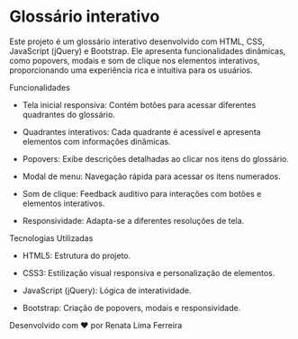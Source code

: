 # Glossário interativo
Este projeto é um glossário interativo desenvolvido com HTML, CSS, JavaScript (jQuery) e Bootstrap. Ele apresenta funcionalidades dinâmicas, como popovers, modais e som de clique nos elementos interativos, proporcionando uma experiência rica e intuitiva para os usuários.


Funcionalidades

- Tela inicial responsiva: Contém botões para acessar diferentes quadrantes do glossário.

- Quadrantes interativos: Cada quadrante é acessível e apresenta elementos com informações dinâmicas.

- Popovers: Exibe descrições detalhadas ao clicar nos itens do glossário.

- Modal de menu: Navegação rápida para acessar os itens numerados.

- Som de clique: Feedback auditivo para interações com botões e elementos interativos.

- Responsividade: Adapta-se a diferentes resoluções de tela.


Tecnologias Utilizadas

- HTML5: Estrutura do projeto.

- CSS3: Estilização visual responsiva e personalização de elementos.

- JavaScript (jQuery): Lógica de interatividade.

- Bootstrap: Criação de popovers, modais e responsividade.

Desenvolvido com ❤️ por Renata Lima Ferreira
